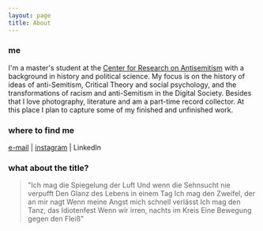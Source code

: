 ```yaml
---
layout: page
title: About
---
```

### me
I'm a master's student at the [Center for Research on Antisemitism](https://www.tu-berlin.de/fakultaet_i/zentrum_fuer_antisemitismusforschung/menue/home/) with a background in history and political science. My focus is on the history of ideas of anti-Semitism, Critical Theory and social psychology, and the transformations of racism and anti-Semitism in the Digital Society. Besides that I love photography, literature and am a part-time record collector. At this place I plan to capture some of my finished and unfinished work. 
### where to find me
[e-mail](tillwagner@mailbox.org) | [instagram](https://www.instagram.com/wirfandeneinenpfad/) | LinkedIn 

### what about the title?
> 	"Ich mag die Spiegelung der Luft
	Und wenn die Sehnsucht nie verpufft
	Den Glanz des Lebens in einem Tag
	Ich mag den Zweifel, der an mir nagt
	Wenn meine Angst mich schnell verlässt
	Ich mag den Tanz, das Idiotenfest
	Wenn wir irren, nachts im Kreis
	Eine Bewegung gegen den Fleiß"